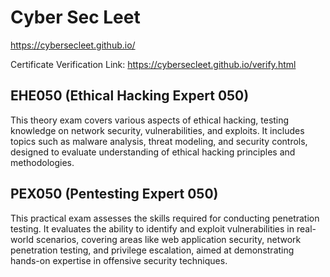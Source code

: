# Cyber Sec Leet



https://cybersecleet.github.io/

Certificate Verification Link: https://cybersecleet.github.io/verify.html


## EHE050 (Ethical Hacking Expert 050)

This theory exam covers various aspects of ethical hacking, testing knowledge on network security, vulnerabilities, and exploits. It includes topics such as malware analysis, threat modeling, and security controls, designed to evaluate understanding of ethical hacking principles and methodologies.

## PEX050 (Pentesting Expert 050)

This practical exam assesses the skills required for conducting penetration testing. It evaluates the ability to identify and exploit vulnerabilities in real-world scenarios, covering areas like web application security, network penetration testing, and privilege escalation, aimed at demonstrating hands-on expertise in offensive security techniques.



